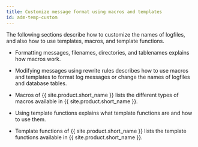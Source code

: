 ```yaml
---
title: Customize message format using macros and templates
id: adm-temp-custom
---
```


The following sections describe how to customize the names of logfiles,
and also how to use templates, macros, and template functions.

- Formatting messages, filenames, directories, and tablenames
    explains how macros work.

- Modifying messages using rewrite rules
    describes how to use macros and templates to format log messages or
    change the names of logfiles and database tables.

- Macros of {{ site.product.short_name }} lists the different
    types of macros available in {{ site.product.short_name }}.

- Using template functions explains what template
    functions are and how to use them.

- Template functions of {{ site.product.short_name }} 
    lists the template functions available in {{ site.product.short_name }}.

